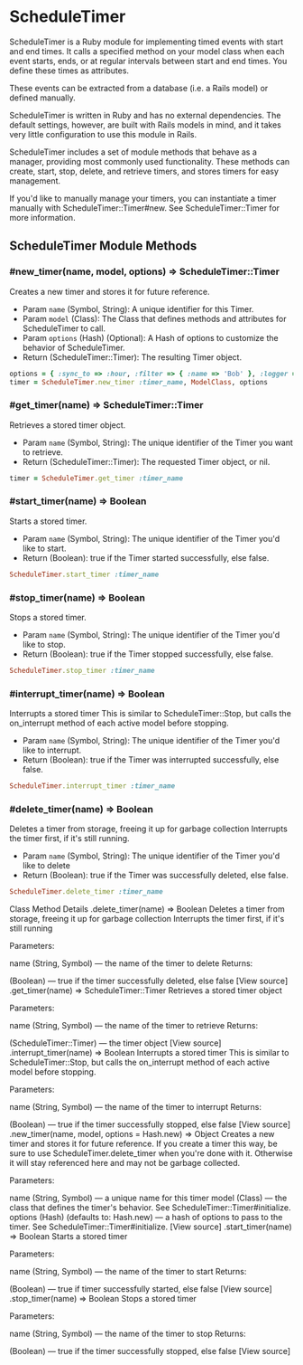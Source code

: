# ScheduleTimer

ScheduleTimer is a Ruby module for implementing timed events with start and end times. It calls a specified method on your model class when each event starts, ends, or at regular intervals between start and end times. You define these times as attributes.

These events can be extracted from a database (i.e. a Rails model) or defined manually.

ScheduleTimer is written in Ruby and has no external dependencies. The default settings, however, are built with Rails models in mind, and it takes very little configuration to use this module in Rails.

ScheduleTimer includes a set of module methods that behave as a manager, providing most commonly used functionality. These methods can create, start, stop, delete, and retrieve timers, and stores timers for easy management.

If you'd like to manually manage your timers, you can instantiate a timer manually with ScheduleTimer::Timer#new. See ScheduleTimer::Timer for more information.

## ScheduleTimer Module Methods
### #new_timer(name, model, options) ⇒ ScheduleTimer::Timer
Creates a new timer and stores it for future reference.
* Param `name` (Symbol, String): A unique identifier for this Timer.
* Param `model` (Class): The Class that defines methods and attributes for ScheduleTimer to call.
* Param `options` (Hash) (Optional): A Hash of options to customize the behavior of ScheduleTimer.
* Return (ScheduleTimer::Timer): The resulting Timer object.

```ruby
options = { :sync_to => :hour, :filter => { :name => 'Bob' }, :logger => Rails.logger }
timer = ScheduleTimer.new_timer :timer_name, ModelClass, options
```
    
### #get_timer(name) ⇒ ScheduleTimer::Timer
Retrieves a stored timer object.
* Param `name` (Symbol, String): The unique identifier of the Timer you want to retrieve.
* Return (ScheduleTimer::Timer): The requested Timer object, or nil.

```ruby
timer = ScheduleTimer.get_timer :timer_name
```

### #start_timer(name) ⇒ Boolean
Starts a stored timer.
* Param `name` (Symbol, String): The unique identifier of the Timer you'd like to start.
* Return (Boolean): true if the Timer started successfully, else false.

```ruby
ScheduleTimer.start_timer :timer_name
```

### #stop_timer(name) ⇒ Boolean
Stops a stored timer.
* Param `name` (Symbol, String): The unique identifier of the Timer you'd like to stop.
* Return (Boolean): true if the Timer stopped successfully, else false.

```ruby
ScheduleTimer.stop_timer :timer_name
```

### #interrupt_timer(name) ⇒ Boolean
Interrupts a stored timer This is similar to ScheduleTimer::Stop, but calls the on_interrupt method of each active model before stopping.
* Param `name` (Symbol, String): The unique identifier of the Timer you'd like to interrupt.
* Return (Boolean): true if the Timer was interrupted successfully, else false.

```ruby
ScheduleTimer.interrupt_timer :timer_name
```

### #delete_timer(name) ⇒ Boolean
Deletes a timer from storage, freeing it up for garbage collection Interrupts the timer first, if it's still running.
* Param `name` (Symbol, String): The unique identifier of the Timer you'd like to delete
* Return (Boolean): true if the Timer was successfully deleted, else false.

```ruby
ScheduleTimer.delete_timer :timer_name
```

Class Method Details
.delete_timer(name) ⇒ Boolean
Deletes a timer from storage, freeing it up for garbage collection Interrupts the timer first, if it's still running

Parameters:

name (String, Symbol) — the name of the timer to delete
Returns:

(Boolean) — true if the timer successfully deleted, else false
[View source]
.get_timer(name) ⇒ ScheduleTimer::Timer
Retrieves a stored timer object

Parameters:

name (String, Symbol) — the name of the timer to retrieve
Returns:

(ScheduleTimer::Timer) — the timer object
[View source]
.interrupt_timer(name) ⇒ Boolean
Interrupts a stored timer This is similar to ScheduleTimer::Stop, but calls the on_interrupt method of each active model before stopping.

Parameters:

name (String, Symbol) — the name of the timer to interrupt
Returns:

(Boolean) — true if the timer successfully stopped, else false
[View source]
.new_timer(name, model, options = Hash.new) ⇒ Object
Creates a new timer and stores it for future reference. If you create a timer this way, be sure to use ScheduleTimer.delete_timer when you're done with it. Otherwise it will stay referenced here and may not be garbage collected.

Parameters:

name (String, Symbol) — a unique name for this timer
model (Class) — the class that defines the timer's behavior. See ScheduleTimer::Timer#initialize.
options (Hash) (defaults to: Hash.new) — a hash of options to pass to the timer. See ScheduleTimer::Timer#initialize.
[View source]
.start_timer(name) ⇒ Boolean
Starts a stored timer

Parameters:

name (String, Symbol) — the name of the timer to start
Returns:

(Boolean) — true if timer successfully started, else false
[View source]
.stop_timer(name) ⇒ Boolean
Stops a stored timer

Parameters:

name (String, Symbol) — the name of the timer to stop
Returns:

(Boolean) — true if the timer successfully stopped, else false
[View source]
